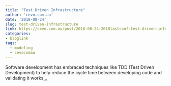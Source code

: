 ```yaml
---
title: "Test Driven Infrastructure"
author: 'cevo.com.au'
date: '2018-08-24'
slug: test-driven-infrastructure
link: https://cevo.com.au/post/2018-08-24-2018lastconf-test-driven-infrastructure/
categories:
- bloglink
tags:
  - modeling
  - cevocomau
---
```


Software development has embraced techniques like TDD (Test Driven Development) to help reduce the cycle time between developing code and validating it works[... <i class="fas fa-external-link-alt"></i>](https://cevo.com.au/post/2018-08-24-2018lastconf-test-driven-infrastructure/)

